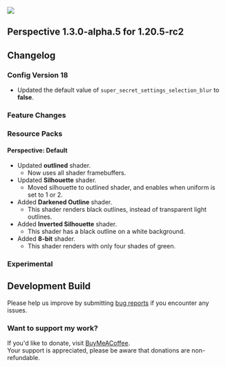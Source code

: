 ![](https://mclegoman.com/images/a/a7/Perspective_Development_Logo.png)  
## Perspective 1.3.0-alpha.5 for 1.20.5-rc2  
  

## Changelog  
### Config Version 18  
- Updated the default value of `super_secret_settings_selection_blur` to **false**.  
### Feature Changes  
### Resource Packs  
#### Perspective: Default  
- Updated **outlined** shader.  
  - Now uses all shader framebuffers.  
- Updated **Silhouette** shader.  
  - Moved silhouette to outlined shader, and enables when uniform is set to 1 or 2.  
- Added **Darkened Outline** shader.  
  - This shader renders black outlines, instead of transparent light outlines.  
- Added **Inverted Silhouette** shader.  
  - This shader has a black outline on a white background.  
- Added **8-bit** shader.  
  - This shader renders with only four shades of green.  
### Experimental

## Development Build  
Please help us improve by submitting [bug reports](https://github.com/MCLegoMan/Perspective/issues) if you encounter any issues.  

### Want to support my work?  
If you'd like to donate, visit [BuyMeACoffee](https://www.buymeacoffee.com/mclegoman).  
Your support is appreciated, please be aware that donations are non-refundable.  